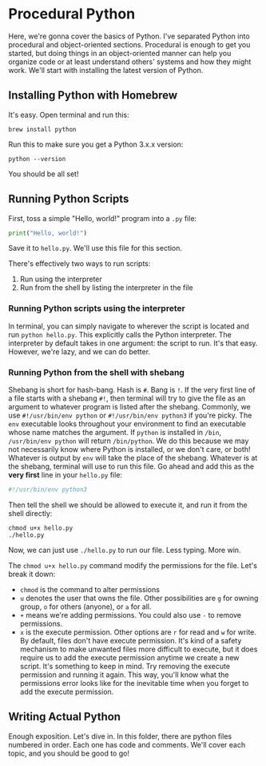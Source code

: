 # Procedural Python

Here, we're gonna cover the basics of Python. I've separated Python into procedural and object-oriented sections. Procedural is enough to get you started, but doing things in an object-oriented manner can help you organize code or at least understand others' systems and how they might work. We'll start with installing the latest version of Python.

## Installing Python with Homebrew
It's easy. Open terminal and run this:
```shell
brew install python
```

Run this to make sure you get a Python 3.x.x version:
```shell
python --version
```

You should be all set!

## Running Python Scripts
First, toss a simple "Hello, world!" program into a `.py` file:
```python
print("Hello, world!")
```
Save it to `hello.py`. We'll use this file for this section.

There's effectively two ways to run scripts:
1. Run using the interpreter
2. Run from the shell by listing the interpreter in the file

### Running Python scripts using the interpreter
In terminal, you can simply navigate to wherever the script is located and run `python hello.py`. This explicitly calls the Python interpreter. The interpreter by default takes in one argument: the script to run. It's that easy. However, we're lazy, and we can do better.

### Running Python from the shell with shebang
Shebang is short for hash-bang. Hash is `#`. Bang is `!`. If the very first line of a file starts with a shebang `#!`, then terminal will try to give the file as an argument to whatever program is listed after the shebang. Commonly, we use `#!/usr/bin/env python` or `#!/usr/bin/env python3` if you're picky. The `env` executable looks throughout your environment to find an executable whose name matches the argument. If `python` is installed in `/bin`, `/usr/bin/env python` will return `/bin/python`. We do this because we may not necessarily know where Python is installed, or we don't care, or both! Whatever is output by `env` will take the place of the shebang. Whatever is at the shebang, terminal will use to run this file. Go ahead and add this as the **very first** line in your `hello.py` file:
```python
#!/usr/bin/env python3
```
Then tell the shell we should be allowed to execute it, and run it from the shell directly:
```shell
chmod u+x hello.py
./hello.py
```
Now, we can just use `./hello.py` to run our file. Less typing. More win.

The `chmod u+x hello.py` command modify the permissions for the file. Let's break it down:
* `chmod` is the command to alter permissions
* `u` denotes the user that owns the file. Other possibilities are `g` for owning group, `o` for others (anyone), or `a` for all.
* `+` means we're adding permissions. You could also use `-` to remove permissions.
* `x` is the execute permission. Other options are `r` for read and `w` for write.
By default, files don't have execute permission. It's kind of a safety mechanism to make unwanted files more difficult to execute, but it does require us to add the execute permission anytime we create a new script. It's something to keep in mind. Try removing the execute permission and running it again. This way, you'll know what the permissions error looks like for the inevitable time when you forget to add the execute permission.

## Writing Actual Python
Enough exposition. Let's dive in. In this folder, there are python files numbered in order. Each one has code and comments. We'll cover each topic, and you should be good to go!
